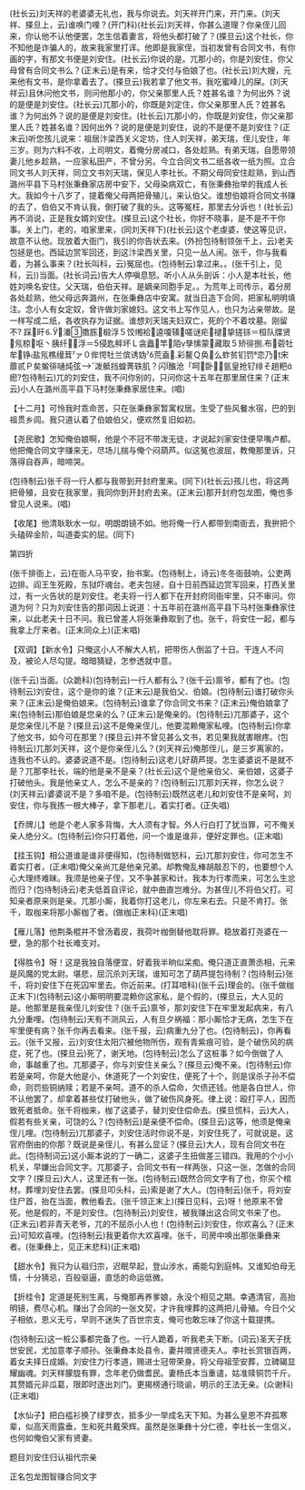 <!-- { "loadSidebar": true } -->
(社长云)刘天祥的老婆婆无礼也，我与你说去。刘天祥开门来，开门来。(刘天祥、搽旦上，云)谁唤门哩？(开门科)(社长云)刘天祥，你甚么道理？你亲侄儿回来，你认他不认他便罢，怎生信着妻言，将他头都打破了？(搽旦云)这个社长，你不知他是诈骗人的，故来我家里打诨。他即是我家侄，当初发曾有合同文书，有你画的字，有那文书便是刘安住。(社长云)你说的是。兀那小的，你是刘安住，你父母曾有合同文书么？(正末云)是有来，恰才交付与伯娘了也。(社长云)刘大嫂，元来他有文书，是你拿着去了。(搽旦云)我若拿了他文书，我吃蜜峰儿的屎。(刘天祥云)且休问他文书，则问他那小的，你父亲那里人氏？姓甚名谁？为何出外？说的是便是刘安住。(社长云)兀那小的，你既是刘定住，你父亲那里人氏？姓甚名谁？为何出外？说的是便是刘安住。(社长云)兀那小的，你既是刘安住，你父亲那里人氏？姓甚名谁？因何出外？说的是便是刘安住，说的不是便不是刘安住？(正末云)听您孩儿说来：祖居汴梁西关义定坊，住人刘天祥，弟天瑞，侄儿安住，年三岁。则为六料不收，上司明文，着俺分房减口，各处趁熟。有弟天瑞，自愿带领妻儿他乡趁熟，一应家私田产，不曾分另。今立合同文书二纸各收一纸为照。立合同文书人刘天祥，同立文书刘天瑞，保见人李社长。不期父母同安住趁熟，到山西潞州平县下马村张秉彝家店房中安下，父母染病双亡，有张秉彝抬举的我成人长大。我如今十八岁了，提着俺父母两把骨殖儿，来认伯父。谁想伯娘将合同文书赚的去了，伯伯又不肯认我，倒打破了我的头。这等冤枉，那里去分诉也！(社长云)再不消说，正是我女婿刘安住。(搽旦云)这个社长，你好不晓事，是不是不干你事。关上门，老的，咱家里来，(同刘天祥下)(社长云)这个老虔婆，使这等见识，故意不认他。现放着大衙门，我引的你告状去来。(外扮包待制领张千上，云)老夫包拯是也。西延边赏军回还，到这汴梁西关里，只见一丛人闹。张千，你与我看着，为甚么事来？(社长叫科，云)冤屈也。(包待制云)拿过来。。(张千引上，见科，云))当面。(社长词云)告大人停嗔息怒。听小人从头剖诉：小人是本社长，他姓刘唤名安住。父天瑞，伯伯天祥。是嫡亲同胞手足。。为荒年上司传示，着分房各处趁熟，他父母远奔潞州，在张秉彝店中安寓。就当日造下合同，把家私明明填注。念小人有女定奴，曾许做刘家媳妇。这文书上写作见人，也只为沾亲带故。是一样写成二纸，各收执存为证据。谁想刘天瑞夫妇双亡，死的个不着坟墓。刚留不?
踩旰⒍潘擞胨椴浮５饺缃袷逵嗄辏嗟谜疟褪挚搓铩＝桓队牒贤氖椋呕丶胰纤浮＝侵匙鲆坏Ｌ衾矗竿陌孳愫蒙藏取５矫徘捌布菪牡牟铮盐氖樵缦茸ァ０侔愕牡兰傧诱妫荒盍彩鳌Ｑ奂么蚱贫钔罚恋乃宋蘼贰Ｐ矣鲎徘嗵炖弦泼骶挡蝗菁轶肌？闪醢沧「呵卧氩皇抢钌绯そ趟粑瘛?包待制云)兀的刘安住，我不问你别的，只问你这十五年在那里居住来？(正末云)小人在潞州高平县下马村张秉彝家居住来。(唱)

【十二月】可怜我时乖命苦，只在张秉彝家暂寓权居。生受了些风餐水宿，巴的到祖贯乡闾。我只道认着了伯娘伯父，便欢然复旧如初。

【尧民歌】怎知俺伯娘啊，他是个不冠不带泼无徒，才说起刘家安住便早嘴卢都。他把俺合同文字赚来无，尽场儿揣与俺个闷葫芦。似这冤也波屈，教俺那里诉，只落得自吞声，暗啼哭。

(包待制云)张千将一行人都与我带到开封府里来。(同下)(社长云)孩儿也，将这两把骨殖，且安在我家里，我同你到开封府去来。(正末云)那开封府包龙图，俺也多曾见人说来。(唱)

【收尾】他清耿耿水一似，明朗朗镜不如。他将俺一行人都带到南衙去，我拚把个头磕碎金阶，叫道委实的屈。(同下)


第四折

(张千排衙上，云)在衙人马平安，抬书案。(包待制上，诗云)冬冬衙鼓响，公吏两边排。阎王生死殿，东狱吓魂台。老夫包拯，自十日前西延边赏军回来，打西关里过，有一火告状的是刘安住。老夫将一行人都下在开封府同衙牢里，只不审问。你道为何？只为刘安住告的那词因上说道：十五年前在潞州高平县下马村张秉彝家住来，以此老夫十日不问。我已曾差人将张秉彝取到了也。张千，将安住一起，都与我拿上厅来者。(正末同众上)(正末唱)

【双调】【新水令】只俺这小人不解大人机，把带伤人倒监了十日。干连人不问及，被论人尽勾提。暗暗猜疑，怎参透就中意。

(张千云)当面。(众跪科)(包待制云)一行人都有么？(张千云)禀爷，都有了也。(包待制云)刘安住，这个是你的谁？(正末云)是我伯父、伯娘。(包待制云)谁打破你头来？(正末云)是俺伯娘来。(包待制云)谁拿了你合同文书来？(正末云)俺伯娘拿了来(包待制云)那伯娘是您亲的么？(正末云)是俺亲的。(包待制云)兀那婆子，这个是您亲侄儿不是？(搽旦云)这不是俺亲侄儿，他要混赖俺家私哩。(包待制云)你拿了他文书，如今可在那里？(搽旦云)并不曾见甚么文书，若见果我就害眼疼。(包待制云)兀那刘天祥，这个是你亲侄儿么？(刘天祥云)俺那侄儿，是三岁离家的，连我也不认的。婆婆说道不是。(包待制云)这老儿好葫芦提。怎生婆婆说不是就不是？兀那李社长，端的他是亲不是亲？(社长云)这个是他亲伯父、亲伯娘，这婆子打破他头。我是他亲丈人，怎么不是亲的？(包待制云)兀那刘天祥，你怎么说？(刘天祥云)婆婆说不是？多咱不是。(包待制云)既然这老儿和刘安住不是亲呵，刘安住，你与我拣一根大棒子，拿下那老儿，着实打者。(正失唱)

【乔牌儿】他是个老人家多背悔，大人须有才智。外人行白打了犹当罪，可不俺关亲人绝分义。(包待制云)你只打着他，问一个谁是谁非，便好定罪也。(正末唱)

【挂玉钩】相公道谁是谁非便得知，(包待制做怒科，云)兀那刘安住，你可怎生不着实打者，(正未唱)俺父亲尚兀是他亲兄弟。却教俺乱棒胡敲忍下的，也要想个人心大理终难昧。我须是他亲子侄，又不争甚家和计。我本为行孝而来，可怎么生忿而归？(包待制诗云)老夫低首自评论，就中曲直岂难分。为甚侄儿不将伯父打。可知亲者原来则是亲。兀那小厮，我着你打这老儿，你左来右去。只是不肯打。张千，取枷来将那小厮枷了者。(做枷正末科)(正末唱)

【雁儿落】他荆条棍并不曾汤着皮，我荷叶枷倒替他耽将罪。稳放着打尧婆在一壁，急的那个社长难支对。

【得胜令】呀！这是我独自落便宜，好着我半晌似呆痴。俺只道正直萧丞相，元来是风魔的党太尉。堪悲，屈沉杀刘天瑞，谁知可怎了葫芦提包待制？(包待制云)张千，将刘安住下在死囚牢里去。你近前来。(打耳喑科)(张千云)理会的。(张千做枷正末下)(包待制云)这小厮明明要混赖你这家私，是个假的，(搽旦云，大人见的是。他那里是我亲侄儿刘安住？(张千云)禀爷，那刘安住下在牢里发起病来，有八九分重哩。(包待制云)天有不测风云，人有旦夕祸福：那小厮恰才无病，怎生下在牢里便有病？张千你再去看来。(张千报，云)病重九分了也。(包待制云)，你再看云。(张千又报，云)刘安住太阳穴被他物所伤，观有青紫痕可验，是个破伤风的病症，死了也。(搽旦云)死了，谢天地。(包待制云)怎么了这桩事？如今倒做了人命，事越重了也。兀那婆子，你与刘安住关亲么？(搽旦云)俺不亲。(包待制云)你若是亲呵，你是大他是小，休道死了一个刘安住，便死了十个，则是误杀子孙不偿命，则罚些铜纳赎；若是不亲呵。道不的杀人偿命，欠债还钱。他是各白世人，你不认他罢了，却拿着甚些仗打破他头，做了破伤风身死。律上说：殴打平人，因而致死者抵命。张千将枷来，枷了这婆子，替刘安住偿命去。(搽旦慌科，云)大人，假若有些关亲，可饶的么？(包待制云)是亲便不偿命。(搽旦云)这等，他须是俺亲侄儿哩。(包待制云)兀那婆子，刘安住活时你说不是，刘安住死了，可就说是。这官府倒由的你那？既说是亲侄儿，有甚么显证？(搽旦云)大人，现有合同文书在此。(包待制词云)这小厮本说的丁一确二，这婆子生扭做差三错四。我用的个小小机关，早嫌出合同文字。兀那婆子，合同文书有一样两张，只这一张，怎做的合同文字？(搽旦云)大人，这里还有一张。(包待制云)既然合同文字有了也，你买个棺材。葬埋刘安住去罢。(搽旦叩头科，云)索是谢了大人。(包待制云)张千，将刘安住尸首，抬在当面，教他看去。(张千领正末上)(搽日见科，云)呀！他原来不曾死。他是假的，不是刘安住。(包待制云)刘安住，被我赚出这合同文书来了也。(正末云)若非青天老爷，兀的不屈杀小人也！(包待制云)刘安住，你欢喜么？(正末云)可知欢喜哩。(包待制云)我更着你大欢喜哩。张千，司房中唤出那张秉彝来者。(张秉彝上，见正末悲科)(正末唱)

【甜水令】我只为认祖归宗，迟眠早起，登山涉水，甫能勾到庭帏。又谁知伯母无情，十分猜忌，百般驱逼，直恁的命运低微。

【折桂令】定道是死别生离，与俺那再养爹娘，永没个相见之期。幸遇清官，高抬明镜，费尽心机。赚出了合同的一张文契，才许我埋葬的这两把儿骨殖。今日个父子相依，恩义无亏，早则不迷失了百世宗支，俺可也敢忘味了你这十载提携。

(包待制云)这一桩公事都完备了也。一行人跪着，听我老夫下断。(词云)圣天子抚世安民，尤加意孝子顺孙。张秉彝本处县令，妻并赠贤德夫人。李社长赏银百两，着女夫择日成婚。刘安住力行孝道，赐进士冠带荣身。将父母祖茔安葬，立碑碣显耀幽魂。刘天样朦胧有罪，念年老仍做耆民。妻杨氏本当重谴，姑准赎铜罚千斤。其赘婿元非瓜葛，限即时逐出刘门。更揭榜通行晓谕，明示的王法无亲。(众谢科)(正末唱)

【水仙子】把白褴衫换了绿罗衣，抵多少一举成名天下知。为甚么皇恩不弃孤寒辈，似高天雨露垂，生和死共戴荣辉。虽然是张秉彝十分仁德，李社长一生信义，也何如俺伯父家有贤妻。

题目刘安住归认祖代宗亲

正名包龙图智赚合同文字
　





